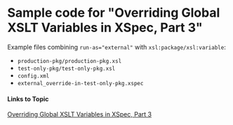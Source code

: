# Sample code for "Overriding Global XSLT Variables in XSpec, Part 3"

Example files combining `run-as="external"` with `xsl:package/xsl:variable`:

- `production-pkg/production-pkg.xsl`
- `test-only-pkg/test-only-pkg.xsl`
- `config.xml`
- `external_override-in-test-only-pkg.xspec`

#### Links to Topic
[Overriding Global XSLT Variables in XSpec, Part 3](https://medium.com/@xspectacles/overriding-global-xslt-variables-in-xspec-part-3-545205cef963)
